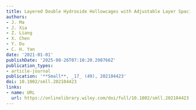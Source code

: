 ```yaml
---
title: Layered Double Hydroxide Hollowcages with Adjustable Layer Spacing for High Performance Hybrid Supercapacitor
authors:
- J. Ma
- J. Xia
- Z. Liang
- X. Chen
- Y. Du
- C. H. Yan
date: '2021-01-01'
publishDate: '2025-08-26T07:10:20.298766Z'
publication_types:
- article-journal
publication: '**Small**, _17_ (49), 202104423'
doi: 10.1002/smll.202104423
links:
- name: URL
  url: https://onlinelibrary.wiley.com/doi/full/10.1002/smll.202104423
---
```

